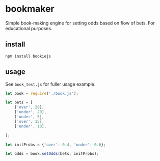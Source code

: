 # bookmaker
Simple book-making engine for setting odds based on flow of bets. For educational purposes.  

## install
`npm install bookiejs`

## usage 
See `book_test.js` for fuller usage example. 

```js
let book = require('./book.js');

let bets = [
	['over', 20],
	['under', 20],
	['under', 5],
	['over', 15],
	['under', 10],

];

let initProbs = {'over': 0.4, 'under': 0.6};

let odds = book.setOdds(bets, initProbs);
```
